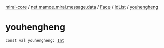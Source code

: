 [mirai-core](../../../index.md) / [net.mamoe.mirai.message.data](../../index.md) / [Face](../index.md) / [IdList](index.md) / [youhengheng](./youhengheng.md)

# youhengheng

`const val youhengheng: `[`Int`](https://kotlinlang.org/api/latest/jvm/stdlib/kotlin/-int/index.html)